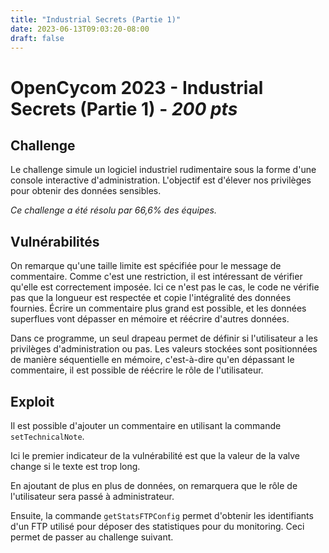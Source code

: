 ```yaml
---
title: "Industrial Secrets (Partie 1)"
date: 2023-06-13T09:03:20-08:00
draft: false
---
```



# OpenCycom 2023 - Industrial Secrets (Partie 1) - *200 pts*

## Challenge

Le challenge simule un logiciel industriel rudimentaire sous la forme d'une console interactive d'administration. L'objectif est d'élever nos privilèges pour obtenir des données sensibles.

*Ce challenge a été résolu par 66,6% des équipes.*

## Vulnérabilités

On remarque qu'une taille limite est spécifiée pour le message de commentaire. Comme c'est une restriction, il est intéressant de vérifier qu'elle est correctement imposée. Ici ce n'est pas le cas, le code ne vérifie pas que la longueur est respectée et copie l'intégralité des données fournies.
Écrire un commentaire plus grand est possible, et les données superflues vont dépasser en mémoire et réécrire d'autres données.

Dans ce programme, un seul drapeau permet de définir si l'utilisateur a les privilèges d'administration ou pas. Les valeurs stockées sont positionnées de manière séquentielle en mémoire, c'est-à-dire qu'en dépassant le commentaire, il est possible de réécrire le rôle de l'utilisateur.


## Exploit

Il est possible d'ajouter un commentaire en utilisant la commande `setTechnicalNote`.

Ici le premier indicateur de la vulnérabilité est que la valeur de la valve change si le texte est trop long.

En ajoutant de plus en plus de données, on remarquera que le rôle de l'utilisateur sera passé à administrateur.

Ensuite, la commande `getStatsFTPConfig` permet d'obtenir les identifiants d'un FTP utilisé pour déposer des statistiques pour du monitoring. Ceci permet de passer au challenge suivant.

